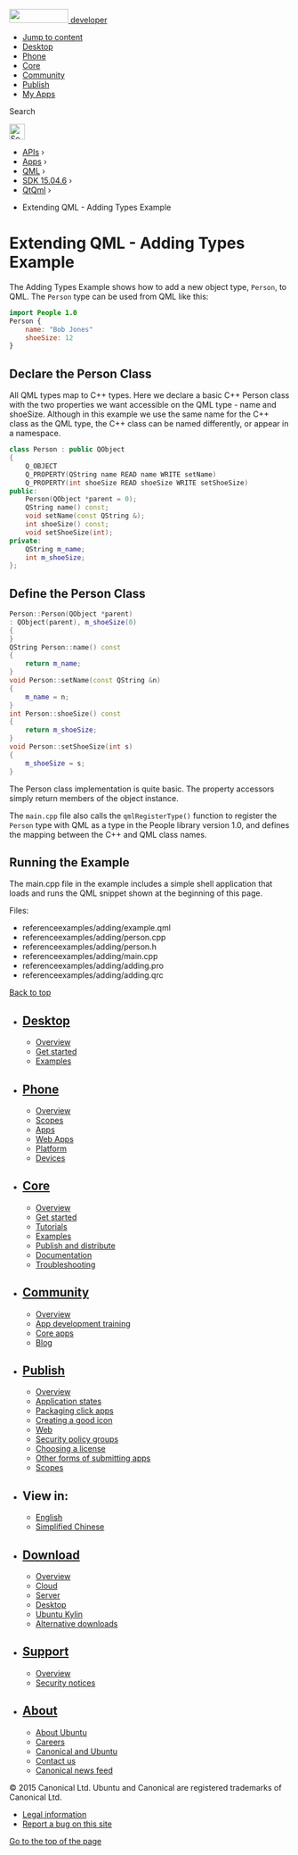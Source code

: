 <a href="https://developer.ubuntu.com/" class="logo-ubuntu"><img src="https://developer.ubuntu.com/assets/sites/ubuntu/latest/u/img/logos/logo-ubuntu-orange.svg" width="106" height="25" /> <span>developer</span></a>

-   [Jump to content](index.html#main-content)
-   [Desktop](https://developer.ubuntu.com/en/desktop/)
-   [Phone](https://developer.ubuntu.com/en/phone/)
-   [Core](https://developer.ubuntu.com/core)
-   [Community](https://developer.ubuntu.com/en/community/)
-   [Publish](https://developer.ubuntu.com/en/publish/)
-   [My Apps](https://myapps.developer.ubuntu.com/)

Search

<img src="https://developer.ubuntu.com/assets/sites/ubuntu/latest/u/img/search-white.svg" alt="Search" height="28" />

-   [APIs](../../../../index.html) ›
-   [Apps](../../../index.html) ›
-   [QML](../../index.html) ›
-   <a href="../index.html" class="sub-nav-item">SDK 15.04.6</a> ›
-   <a href="../QtQml/index.html" class="sub-nav-item">QtQml</a> ›

<!-- -->

-   Extending QML - Adding Types Example

Extending QML - Adding Types Example
====================================

<span class="subtitle"></span>
<span id="details"></span>
The Adding Types Example shows how to add a new object type, `Person`, to QML. The `Person` type can be used from QML like this:

``` qml
import People 1.0
Person {
    name: "Bob Jones"
    shoeSize: 12
}
```

<span id="declare-the-person-class"></span>
Declare the Person Class
------------------------

All QML types map to C++ types. Here we declare a basic C++ Person class with the two properties we want accessible on the QML type - name and shoeSize. Although in this example we use the same name for the C++ class as the QML type, the C++ class can be named differently, or appear in a namespace.

``` cpp
class Person : public QObject
{
    Q_OBJECT
    Q_PROPERTY(QString name READ name WRITE setName)
    Q_PROPERTY(int shoeSize READ shoeSize WRITE setShoeSize)
public:
    Person(QObject *parent = 0);
    QString name() const;
    void setName(const QString &);
    int shoeSize() const;
    void setShoeSize(int);
private:
    QString m_name;
    int m_shoeSize;
};
```

<span id="define-the-person-class"></span>
Define the Person Class
-----------------------

``` cpp
Person::Person(QObject *parent)
: QObject(parent), m_shoeSize(0)
{
}
QString Person::name() const
{
    return m_name;
}
void Person::setName(const QString &n)
{
    m_name = n;
}
int Person::shoeSize() const
{
    return m_shoeSize;
}
void Person::setShoeSize(int s)
{
    m_shoeSize = s;
}
```

The Person class implementation is quite basic. The property accessors simply return members of the object instance.

The `main.cpp` file also calls the `qmlRegisterType()` function to register the `Person` type with QML as a type in the People library version 1.0, and defines the mapping between the C++ and QML class names.

<span id="running-the-example"></span>
Running the Example
-------------------

The main.cpp file in the example includes a simple shell application that loads and runs the QML snippet shown at the beginning of this page.

Files:

-   referenceexamples/adding/example.qml
-   referenceexamples/adding/person.cpp
-   referenceexamples/adding/person.h
-   referenceexamples/adding/main.cpp
-   referenceexamples/adding/adding.pro
-   referenceexamples/adding/adding.qrc

[Back to top](index.html#)

-   [Desktop](https://developer.ubuntu.com/en/desktop/)
    ---------------------------------------------------

    -   [Overview](https://developer.ubuntu.com/en/desktop/)
    -   [Get started](http://snapcraft.io/?utm_source=developer.ubuntu.com&utm_medium=devportal&utm_term=snaps%20snapcraft%20desktop&utm_content=menu&utm_campaign=duc_snappers)
    -   [Examples](https://github.com/ubuntu/snappy-playpen)

-   [Phone](https://developer.ubuntu.com/en/phone/)
    -----------------------------------------------

    -   [Overview](https://developer.ubuntu.com/en/phone/)
    -   [Scopes](https://developer.ubuntu.com/en/phone/scopes/)
    -   [Apps](https://developer.ubuntu.com/en/phone/apps/)
    -   [Web Apps](https://developer.ubuntu.com/en/phone/web/)
    -   [Platform](https://developer.ubuntu.com/en/phone/platform/)
    -   [Devices](https://developer.ubuntu.com/en/phone/devices/)

-   [Core](https://developer.ubuntu.com/core)
    -----------------------------------------

    -   [Overview](https://developer.ubuntu.com/core)
    -   [Get started](https://developer.ubuntu.com/core/get-started)
    -   [Tutorials](https://developer.ubuntu.com/core/tutorials)
    -   [Examples](https://developer.ubuntu.com/core/examples)
    -   [Publish and distribute](https://developer.ubuntu.com/core/publish-and-distribute)
    -   [Documentation](https://developer.ubuntu.com/core/documentation)
    -   [Troubleshooting](https://developer.ubuntu.com/core/troubleshooting)

-   [Community](https://developer.ubuntu.com/en/community/)
    -------------------------------------------------------

    -   [Overview](https://developer.ubuntu.com/en/community/)
    -   [App development training](https://developer.ubuntu.com/en/community/training/)
    -   [Core apps](https://developer.ubuntu.com/en/community/core-apps/)
    -   [Blog](https://developer.ubuntu.com/en/community/blog/)

-   [Publish](https://developer.ubuntu.com/en/publish/)
    ---------------------------------------------------

    -   [Overview](https://developer.ubuntu.com/en/publish/)
    -   [Application states](https://developer.ubuntu.com/en/publish/application-states/)
    -   [Packaging click apps](https://developer.ubuntu.com/en/publish/packaging-click-apps/)
    -   [Creating a good icon](https://developer.ubuntu.com/en/publish/creating-a-good-icon/)
    -   [Web](https://developer.ubuntu.com/en/publish/web/)
    -   [Security policy groups](https://developer.ubuntu.com/en/publish/security-policy-groups/)
    -   [Choosing a license](https://developer.ubuntu.com/en/publish/choosing-a-license/)
    -   [Other forms of submitting apps](https://developer.ubuntu.com/en/publish/other-forms-of-submitting-apps/)
    -   [Scopes](https://developer.ubuntu.com/en/publish/scopes/)

-   View in:
    --------

    -   [English](index.html "Change to language: English")
    -   [Simplified Chinese](index.html "Change to language: Simplified Chinese")

-   [Download](http://ubuntu.com/download/)
    ---------------------------------------

    -   [Overview](http://ubuntu.com/download)
    -   [Cloud](http://ubuntu.com/download/cloud)
    -   [Server](http://ubuntu.com/download/server)
    -   [Desktop](http://ubuntu.com/download/desktop)
    -   [Ubuntu Kylin](http://ubuntu.com/download/ubuntu-kylin)
    -   [Alternative downloads](http://ubuntu.com/download/alternative-downloads)

-   [Support](http://ubuntu.com/support/)
    -------------------------------------

    -   [Overview](http://ubuntu.com/support)
    -   [Security notices](http://www.ubuntu.com/usn/)

-   [About](http://ubuntu.com/about/)
    ---------------------------------

    -   [About Ubuntu](http://ubuntu.com/about/about-ubuntu)
    -   [Careers](http://www.canonical.com/careers)
    -   [Canonical and Ubuntu](http://ubuntu.com/about/canonical-and-ubuntu)
    -   [Contact us](http://ubuntu.com/about/contact-us)
    -   [Canonical news feed](http://insights.ubuntu.com/feed/)

© 2015 Canonical Ltd. Ubuntu and Canonical are registered trademarks of Canonical Ltd.

-   [Legal information](http://www.ubuntu.com/legal)
-   [Report a bug on this site](https://bugs.launchpad.net/developer-ubuntu-com/)

<span class="accessibility-aid">[Go to the top of the page](index.html#)</span>

